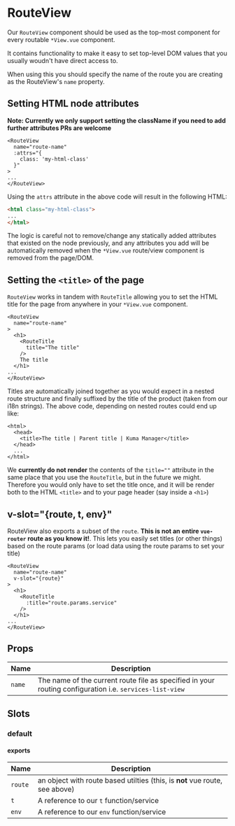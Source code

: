 # RouteView

Our `RouteView` component should be used as the top-most component for every
routable `*View.vue` component.

It contains functionality to make it easy to set top-level DOM values that you
usually woudn't have direct access to.

When using this you should specify the name of the route you are creating as
the RouteView's `name` property.

## Setting HTML node attributes

**Note: Currently we only support setting the className if you need to add
further attributes PRs are welcome**

```vue
<RouteView
  name="route-name"
  :attrs="{
    class: 'my-html-class'
  }"
>
...
</RouteView>
```

Using the `attrs` attribute in the above code will result in the following
HTML:

```html
<html class="my-html-class">
...
</html>
```

The logic is careful not to remove/change any statically added attributes that
existed on the node previously, and any attributes you add will be automatically
removed when the `*View.vue` route/view component is removed from the page/DOM.

## Setting the `<title>` of the page

`RouteView` works in tandem with `RouteTitle` allowing you to set the HTML title for
the page from anywhere in your `*View.vue` component.

```vue
<RouteView
  name="route-name"
>
  <h1>
    <RouteTitle
      title="The title"
    />
    The title
  </h1>
...
</RouteView>
```

Titles are automatically joined together as you would expect in a nested route
structure and finally suffixed by the title of the product (taken from our i18n
strings). The above code, depending on nested routes could end up like:


```vue
<html>
  <head>
    <title>The title | Parent title | Kuma Manager</title>
  </head>
  ...
</html>
```

We **currently do not render** the contents of the `title=""` attribute in the same
place that you use the `RouteTitle`, but in the future we might. Therefore you
would only have to set the title once, and it will be render both to the HTML
`<title>` and to your page header (say inside a `<h1>`)

## v-slot="{route, t, env}"

RouteView also exports a subset of the `route`. **This is not an entire
`vue-router` route as you know it!**. This lets you easily set titles (or other
things) based on the route params (or load data using the route params to set
your title)

```vue
<RouteView
  name="route-name"
  v-slot="{route}"
>
  <h1>
    <RouteTitle
      :title="route.params.service"
    />
  </h1>
...
</RouteView>
```
## Props

| Name  | Description |
| --- | --- |
| `name` | The name of the current route file as specified in your routing configuration i.e. `services-list-view` |

## Slots

### default

#### exports

| Name  | Description |
| --- | --- |
| `route` | an object with route based utilties (this, is **not** vue route, see above) |
| `t` | A reference to our `t` function/service |
| `env` | A reference to our `env` function/service |

